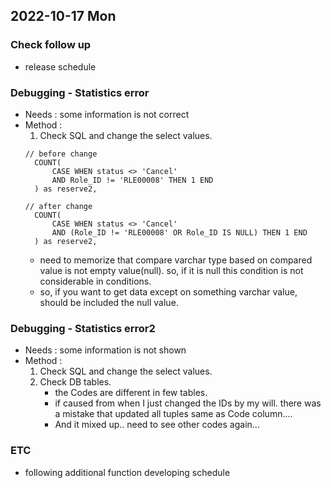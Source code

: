 ## 2022-10-17 Mon

### Check follow up
+ release schedule

### Debugging - Statistics error
+ Needs : some information is not correct
+ Method :
  1. Check SQL and change the select values.
  ```roomsql
  // before change
    COUNT(
        CASE WHEN status <> 'Cancel' 
        AND Role_ID != 'RLE00008' THEN 1 END
    ) as reserve2, 
  ```
  ```roomsql  
  // after change
    COUNT(
        CASE WHEN status <> 'Cancel' 
        AND (Role_ID != 'RLE00008' OR Role_ID IS NULL) THEN 1 END
    ) as reserve2, 
  ```
  + need to memorize that compare varchar type based on compared value is not empty value(null). so, if it is null this condition is not considerable in conditions.
  + so, if you want to get data except on something varchar value, should be included the null value.

### Debugging - Statistics error2
+ Needs : some information is not shown
+ Method :
  1. Check SQL and change the select values.
  2. Check DB tables.
     + the Codes are different in few tables.
     + if caused from when I just changed the IDs by my will. there was a mistake that updated all tuples same as Code column....
     + And it mixed up.. need to see other codes again...
  
### ETC
+ following additional function developing schedule